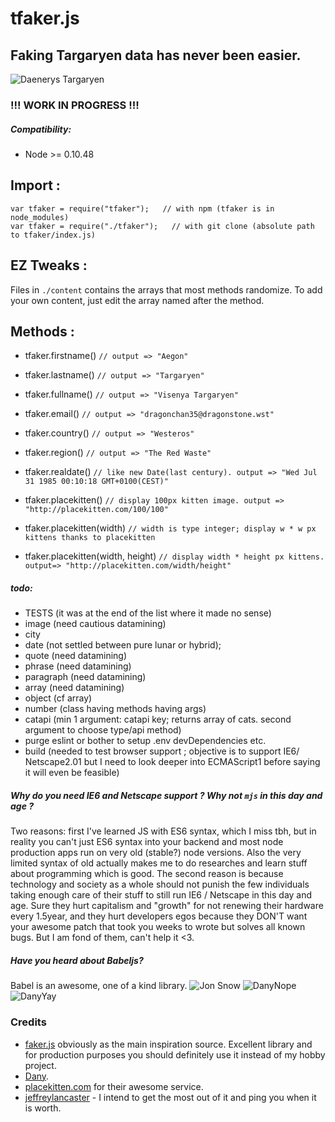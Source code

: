# tfaker.js
## Faking Targaryen data has never been easier. 
![Daenerys Targaryen](https://i.ibb.co/FJcDwz2/Ciwa-MU5-Ws-AAFgdc.jpg)
### !!! WORK IN PROGRESS !!!
##### Compatibility:
- Node >= 0.10.48

## Import : 
```
var tfaker = require("tfaker");   // with npm (tfaker is in node_modules)   
var tfaker = require("./tfaker");   // with git clone (absolute path to tfaker/index.js)
```
## EZ Tweaks :
Files in `./content` contains the arrays that most methods randomize. To add your own content, just edit the array named after the method.

## Methods : 
- tfaker.firstname() `// output => "Aegon"`
- tfaker.lastname() `// output => "Targaryen"`
- tfaker.fullname() `// output => "Visenya Targaryen"`
- tfaker.email() `// output => "dragonchan35@dragonstone.wst"`

- tfaker.country() `// output => "Westeros"`
- tfaker.region() `// output => "The Red Waste"`

- tfaker.realdate() `// like new Date(last century). output => "Wed Jul 31 1985 00:10:18 GMT+0100(CEST)"`

- tfaker.placekitten() `// display 100px kitten image. output => "http://placekitten.com/100/100"`
- tfaker.placekitten(width) `// width is type integer; display w * w px kittens thanks to placekitten`
- tfaker.placekitten(width, height) `// display width * height px kittens. output=> "http://placekitten.com/width/height"`

##### todo: 
- TESTS (it was at the end of the list where it made no sense)
- image (need cautious datamining)
- city
- date (not settled between pure lunar or hybrid);
- quote (need datamining)
- phrase (need datamining)
- paragraph (need datamining)
- array (need datamining)
- object (cf array)
- number (class having methods having args)
- catapi (min 1 argument: catapi key; returns array of cats. second argument to choose type/api method)
- purge eslint or bother to setup .env devDependencies etc.
- build (needed to test browser support ; objective is to support IE6/ Netscape2.01 but I need to look deeper into ECMAScript1 before saying it will even be feasible)

##### Why do you need IE6 and Netscape support ? Why not `mjs` in this day and age ?
Two reasons: first I've learned JS with ES6 syntax, which I miss tbh, but in reality you can't just ES6 syntax into your backend and most node production apps run on very old (stable?) node versions. Also the very limited syntax of old actually makes me to do researches and learn stuff about programming which is good.
The second reason is because technology and society as a whole should not punish the few individuals taking enough care of their stuff to still run IE6 / Netscape in this day and age. Sure they hurt capitalism and "growth" for not renewing their hardware every 1.5year, and they hurt developers egos because they DON'T want your awesome patch that took you weeks to wrote but solves all known bugs. But I am fond of them, can't help it <3.

##### Have you heard about Babeljs?
Babel is an awesome, one of a kind library.
![Jon Snow](https://i.ibb.co/FJcDwz2/Ciwa-MU5-Ws-AAFgdc.jpg)
![DanyNope](https://i.ibb.co/4Y2wP6Y/danuBad.jpg)
![DanyYay](https://i.ibb.co/R9dYJDr/danyGood.jpg)

### Credits
- [faker.js][1] obviously as the main inspiration source. Excellent library and for production purposes you should definitely use it instead of my hobby project.
- [Dany][2].
- [placekitten.com][3] for their awesome service.
- [jeffreylancaster][4] - I intend to get the most out of it and ping you when it is worth.

[1]: https://github.com/marak/Faker.js/
[2]: https://www.instagram.com/emilia_clarke/
[3]: http://placekitten.com/
[4]: https://github.com/jeffreylancaster/game-of-thrones
